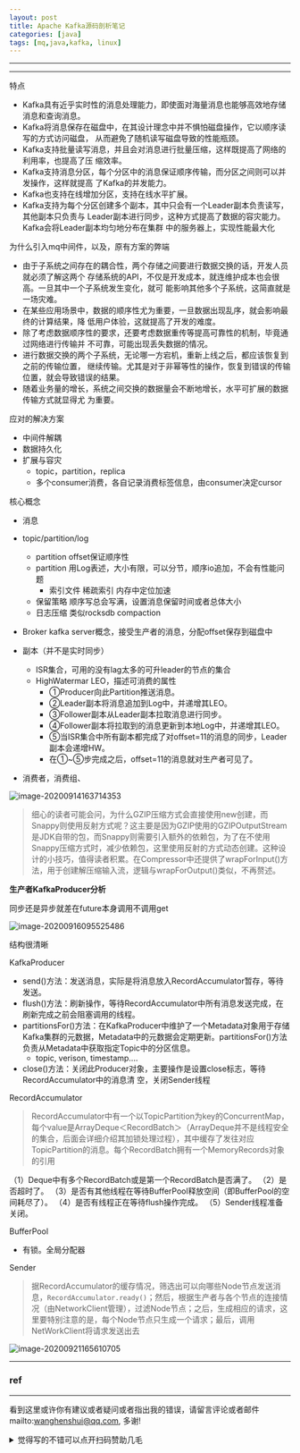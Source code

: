 ```yaml
---
layout: post
title: Apache Kafka源码剖析笔记
categories: [java]
tags: [mq,java,kafka, linux]
---
```

  

---

 

---

特点

- Kafka具有近乎实时性的消息处理能力，即使面对海量消息也能够高效地存储消息和查询消息。
- Kafka将消息保存在磁盘中，在其设计理念中并不惧怕磁盘操作，它以顺序读写的方式访问磁盘，
  从而避免了随机读写磁盘导致的性能瓶颈。
- Kafka支持批量读写消息，并且会对消息进行批量压缩，这样既提高了网络的利用率，也提高了压
  缩效率。
- Kafka支持消息分区，每个分区中的消息保证顺序传输，而分区之间则可以并发操作，这样就提高
  了Kafka的并发能力。
- Kafka也支持在线增加分区，支持在线水平扩展。
- Kafka支持为每个分区创建多个副本，其中只会有一个Leader副本负责读写，其他副本只负责与
  Leader副本进行同步，这种方式提高了数据的容灾能力。Kafka会将Leader副本均匀地分布在集群
  中的服务器上，实现性能最大化

为什么引入mq中间件，以及，原有方案的弊端

- 由于子系统之间存在的耦合性，两个存储之间要进行数据交换的话，开发人员就必须了解这两个
  存储系统的API，不仅是开发成本，就连维护成本也会很高。一旦其中一个子系统发生变化，就可
  能影响其他多个子系统，这简直就是一场灾难。
- 在某些应用场景中，数据的顺序性尤为重要，一旦数据出现乱序，就会影响最终的计算结果，降
  低用户体验，这就提高了开发的难度。
- 除了考虑数据顺序性的要求，还要考虑数据重传等提高可靠性的机制，毕竟通过网络进行传输并
  不可靠，可能出现丢失数据的情况。
- 进行数据交换的两个子系统，无论哪一方宕机，重新上线之后，都应该恢复到之前的传输位置，
  继续传输。尤其是对于非幂等性的操作，恢复到错误的传输位置，就会导致错误的结果。
- 随着业务量的增长，系统之间交换的数据量会不断地增长，水平可扩展的数据传输方式就显得尤
  为重要。



应对的解决方案

- 中间件解耦
- 数据持久化
- 扩展与容灾
  - topic，partition，replica
  - 多个consumer消费，各自记录消费标签信息，由consumer决定cursor

核心概念

- 消息
- topic/partition/log
  - partition offset保证顺序性
  - partition 用Log表述，大小有限，可以分节，顺序io追加，不会有性能问题
    - 索引文件 稀疏索引 内存中定位加速
  - 保留策略 顺序写总会写满，设置消息保留时间或者总体大小
  - 日志压缩 类似rocksdb compaction

- Broker kafka server概念，接受生产者的消息，分配offset保存到磁盘中
- 副本（并不是实时同步）
  - ISR集合，可用的没有lag太多的可升leader的节点的集合
  - HighWatermar LEO，描述可消费的属性
    - ①Producer向此Partition推送消息。
    - ②Leader副本将消息追加到Log中，并递增其LEO。
    - ③Follower副本从Leader副本拉取消息进行同步。
    - ④Follower副本将拉取到的消息更新到本地Log中，并递增其LEO。
    - ⑤当ISR集合中所有副本都完成了对offset=11的消息的同步，Leader副本会递增HW。
    - 在①~⑤步完成之后，offset=11的消息就对生产者可见了。
- 消费者，消费组、

![image-20200914163714353](https://wanghenshui.github.io/assets/image-20200914163714353.png)



> 细心的读者可能会问，为什么GZIP压缩方式会直接使用new创建，而Snappy则使用反射方式呢？这主要是因为GZIP使用的GZIPOutputStream是JDK自带的包，而Snappy则需要引入额外的依赖包，为了在不使用Snappy压缩方式时，减少依赖包，这里使用反射的方式动态创建。这种设计的小技巧，值得读者积累。在Compressor中还提供了wrapForInput()方法，用于创建解压缩输入流，逻辑与wrapForOutput()类似，不再赘述。



**生产者KafkaProducer分析**

同步还是异步就差在future本身调用不调用get

![image-20200916095525486](https://wanghenshui.github.io/assets/image-20200916095525486.png)

结构很清晰

KafkaProducer

- send()方法：发送消息，实际是将消息放入RecordAccumulator暂存，等待发送。
- flush()方法：刷新操作，等待RecordAccumulator中所有消息发送完成，在刷新完成之前会阻塞调用的线程。
- partitionsFor()方法：在KafkaProducer中维护了一个Metadata对象用于存储Kafka集群的元数据，Metadata中的元数据会定期更新。partitionsFor()方法负责从Metadata中获取指定Topic中的分区信息。
  - topic, verison, timestamp....
- close()方法：关闭此Producer对象，主要操作是设置close标志，等待RecordAccumulator中的消息清
  空，关闭Sender线程

RecordAccumulator

> RecordAccumulator中有一个以TopicPartition为key的ConcurrentMap，每个value是ArrayDeque＜RecordBatch＞（ArrayDeque并不是线程安全的集合，后面会详细介绍其加锁处理过程），其中缓存了发往对应TopicPartition的消息。每个RecordBatch拥有一个MemoryRecords对象的引用

（1）Deque中有多个RecordBatch或是第一个RecordBatch是否满了。
（2）是否超时了。
（3）是否有其他线程在等待BufferPool释放空间（即BufferPool的空间耗尽了）。
（4）是否有线程正在等待flush操作完成。
（5）Sender线程准备关闭。

BufferPool

- 有锁。全局分配器

Sender

> 据RecordAccumulator的缓存情况，筛选出可以向哪些Node节点发送消息，`RecordAccumulator.ready()`；然后，根据生产者与各个节点的连接情况（由NetworkClient管理），过滤Node节点；之后，生成相应的请求，这里要特别注意的是，每个Node节点只生成一个请求；最后，调用NetWorkClient将请求发送出去

![image-20200921165610705](https://wanghenshui.github.io/assets/image-20200921165610705.png)



---

### ref

---

看到这里或许你有建议或者疑问或者指出我的错误，请留言评论或者邮件mailto:wanghenshui@qq.com, 多谢! 
<details>
<summary>觉得写的不错可以点开扫码赞助几毛</summary>
![微信转账](https://wanghenshui.github.io/assets/wepay.png)
</details>